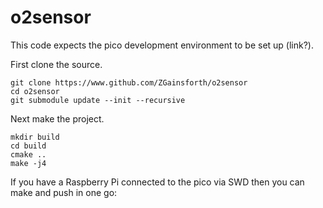 # o2sensor

This code expects the pico development environment to be set up (link?).

First clone the source.
```
git clone https://www.github.com/ZGainsforth/o2sensor
cd o2sensor
git submodule update --init --recursive
```

Next make the project.
```
mkdir build
cd build
cmake ..
make -j4
```

If you have a Raspberry Pi connected to the pico via SWD then you can make and push in one go:

``` make -j4 && openocd -f interface/raspberrypi-swd.cfg -f target/rp2040.cfg -c "program o2sensor.elf verify reset exit"


